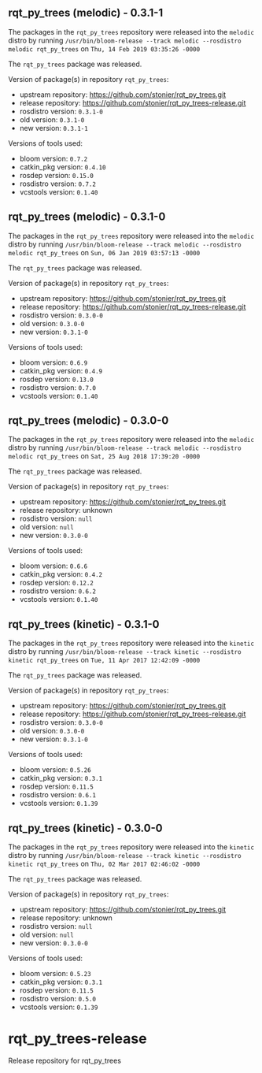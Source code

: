 ## rqt_py_trees (melodic) - 0.3.1-1

The packages in the `rqt_py_trees` repository were released into the `melodic` distro by running `/usr/bin/bloom-release --track melodic --rosdistro melodic rqt_py_trees` on `Thu, 14 Feb 2019 03:35:26 -0000`

The `rqt_py_trees` package was released.

Version of package(s) in repository `rqt_py_trees`:

- upstream repository: https://github.com/stonier/rqt_py_trees.git
- release repository: https://github.com/stonier/rqt_py_trees-release.git
- rosdistro version: `0.3.1-0`
- old version: `0.3.1-0`
- new version: `0.3.1-1`

Versions of tools used:

- bloom version: `0.7.2`
- catkin_pkg version: `0.4.10`
- rosdep version: `0.15.0`
- rosdistro version: `0.7.2`
- vcstools version: `0.1.40`


## rqt_py_trees (melodic) - 0.3.1-0

The packages in the `rqt_py_trees` repository were released into the `melodic` distro by running `/usr/bin/bloom-release --track melodic --rosdistro melodic rqt_py_trees` on `Sun, 06 Jan 2019 03:57:13 -0000`

The `rqt_py_trees` package was released.

Version of package(s) in repository `rqt_py_trees`:

- upstream repository: https://github.com/stonier/rqt_py_trees.git
- release repository: https://github.com/stonier/rqt_py_trees-release.git
- rosdistro version: `0.3.0-0`
- old version: `0.3.0-0`
- new version: `0.3.1-0`

Versions of tools used:

- bloom version: `0.6.9`
- catkin_pkg version: `0.4.9`
- rosdep version: `0.13.0`
- rosdistro version: `0.7.0`
- vcstools version: `0.1.40`


## rqt_py_trees (melodic) - 0.3.0-0

The packages in the `rqt_py_trees` repository were released into the `melodic` distro by running `/usr/bin/bloom-release --track melodic --rosdistro melodic rqt_py_trees` on `Sat, 25 Aug 2018 17:39:20 -0000`

The `rqt_py_trees` package was released.

Version of package(s) in repository `rqt_py_trees`:

- upstream repository: https://github.com/stonier/rqt_py_trees.git
- release repository: unknown
- rosdistro version: `null`
- old version: `null`
- new version: `0.3.0-0`

Versions of tools used:

- bloom version: `0.6.6`
- catkin_pkg version: `0.4.2`
- rosdep version: `0.12.2`
- rosdistro version: `0.6.2`
- vcstools version: `0.1.40`


## rqt_py_trees (kinetic) - 0.3.1-0

The packages in the `rqt_py_trees` repository were released into the `kinetic` distro by running `/usr/bin/bloom-release --track kinetic --rosdistro kinetic rqt_py_trees` on `Tue, 11 Apr 2017 12:42:09 -0000`

The `rqt_py_trees` package was released.

Version of package(s) in repository `rqt_py_trees`:

- upstream repository: https://github.com/stonier/rqt_py_trees.git
- release repository: https://github.com/stonier/rqt_py_trees-release.git
- rosdistro version: `0.3.0-0`
- old version: `0.3.0-0`
- new version: `0.3.1-0`

Versions of tools used:

- bloom version: `0.5.26`
- catkin_pkg version: `0.3.1`
- rosdep version: `0.11.5`
- rosdistro version: `0.6.1`
- vcstools version: `0.1.39`


## rqt_py_trees (kinetic) - 0.3.0-0

The packages in the `rqt_py_trees` repository were released into the `kinetic` distro by running `/usr/bin/bloom-release --track kinetic --rosdistro kinetic rqt_py_trees` on `Thu, 02 Mar 2017 02:46:02 -0000`

The `rqt_py_trees` package was released.

Version of package(s) in repository `rqt_py_trees`:

- upstream repository: https://github.com/stonier/rqt_py_trees.git
- release repository: unknown
- rosdistro version: `null`
- old version: `null`
- new version: `0.3.0-0`

Versions of tools used:

- bloom version: `0.5.23`
- catkin_pkg version: `0.3.1`
- rosdep version: `0.11.5`
- rosdistro version: `0.5.0`
- vcstools version: `0.1.39`


# rqt_py_trees-release
Release repository for rqt_py_trees
